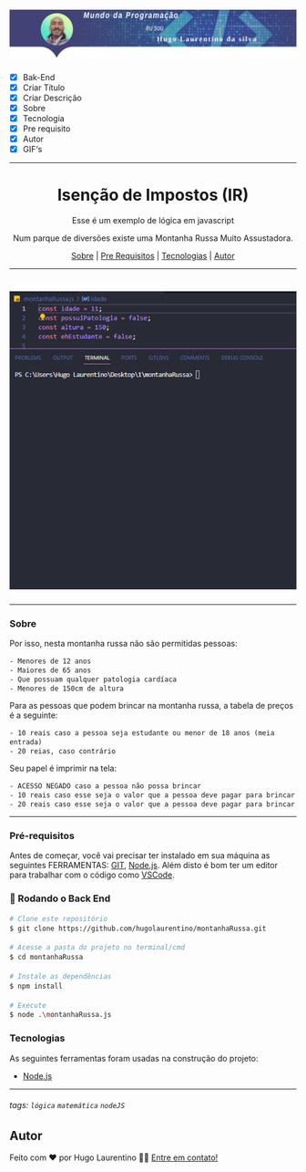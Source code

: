<h1 align="center">
  <img alt="Logo" title="#Logo" src="./assets/logo-hugo.png" />
</h1>

- [x] Bak-End
- [x] Criar Título
- [x] Criar Descrição
- [x] Sobre
- [x] Tecnologia
- [x] Pre requisito
- [x] Autor
- [x] GIF‘s

---
<h1 align='center'>Isenção de Impostos (IR)</h1>

<p align='center'>Esse é um exemplo de lógica em javascript</p>
<p align='center'>
 Num parque de diversões existe uma Montanha Russa Muito Assustadora.
</p>

<p align='center'>
 <a href='#sobre'>Sobre</a> |
 <a href='#pré-requisitos'>Pre Requisitos</a> |
 <a href='#tecnologias'>Tecnologias</a> |
 <a href='#autor'>Autor</a>
</p>

---
<h1 align='center'>
 <img alt='Readme' title='Readme' src='./assets/execucao.gif' />
</h1>

---

### Sobre

  <p align= 'justify'>
  Por isso, nesta montanha russa não são permitidas pessoas:

    - Menores de 12 anos
    - Maiores de 65 anos
    - Que possuam qualquer patologia cardíaca
    - Menores de 150cm de altura
  
  Para as pessoas que podem brincar na montanha russa, a tabela de preços é a seguinte:

    - 10 reais caso a pessoa seja estudante ou menor de 18 anos (meia entrada)
    - 20 reias, caso contrário

  Seu papel é imprimir na tela:

    - ACESSO NEGADO caso a pessoa não possa brincar
    - 10 reais caso esse seja o valor que a pessoa deve pagar para brincar
    - 20 reais caso esse seja o valor que a pessoa deve pagar para brincar
  </p>

---

### Pré-requisitos

Antes de começar, você vai precisar ter instalado em sua máquina as seguintes FERRAMENTAS: [GIT](https://git-scm.com/), [Node.js](https://nodejs.org/en/download).
Além disto é bom ter um editor para trabalhar com o código como [VSCode](https://code.visualstudio.com/download).

### 🎲 Rodando o Back End

```bash
# Clone este repositório
$ git clone https://github.com/hugolaurentino/montanhaRussa.git

# Acesse a pasta do projeto no terminal/cmd
$ cd montanhaRussa

# Instale as dependências
$ npm install

# Execute 
$ node .\montanhaRussa.js

```
### Tecnologias

As seguintes ferramentas foram usadas na construção do projeto:

- [Node.js][nodejs]

---
###### tags: `lógica` `matemática` `nodeJS`
## Autor
Feito com ❤️ por Hugo Laurentino 👋🏽 [Entre em contato!](https://www.linkedin.com/in/hugo-laurentino-silva/)

[nodejs]: https://nodejs.org/

